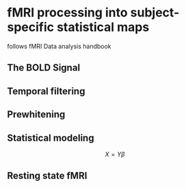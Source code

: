 <script type="text/x-mathjax-config">
MathJax.Hub.Config({
  tex2jax: {
    inlineMath: [['$','$'], ['\\(','\\)']],
    processEscapes: true
  }
});
</script>
<script src="https://cdnjs.cloudflare.com/ajax/libs/mathjax/2.7.0/MathJax.js?config=TeX-AMS-MML_HTMLorMML" type="text/javascript"></script>

# fMRI processing into subject-specific statistical maps
follows fMRI Data analysis handbook
## The BOLD Signal

## Temporal filtering

## Prewhitening 

## Statistical modeling

$$X = Y \beta $$

## Resting state fMRI

